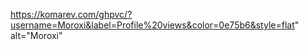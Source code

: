 https://komarev.com/ghpvc/?username=Moroxi&label=Profile%20views&color=0e75b6&style=flat" alt="Moroxi"
